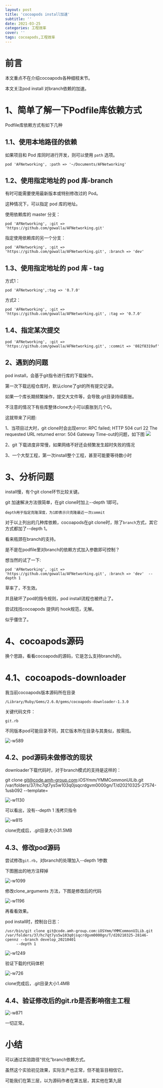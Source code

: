 ```yaml
---
layout: post
title: 'cocoapods install加速'
subtitle: ''
date: 2021-03-25
categories: 工程效率
cover: ''
tags: cocoapods,工程效率
---
```


# 前言

本文重点不在介绍cocoapods各种细枝末节。

本文关注pod install 对branch依赖的加速。

# 1、简单了解一下Podfile库依赖方式

Podfile库依赖方式有如下几种

## 1.1、使用本地路径的依赖

如果项目和 Pod 库同时进行开发，则可以使用 `path` 选项。


```
pod 'AFNetworking', :path => '~/Documents/AFNetworking'
```
## 1.2、使用指定地址的 pod 库-branch

有时可能需要使用最新版本或特别修改过的 Pod。

这种情况下，可以指定 pod 库的地址。

使用依赖库的 master 分支：


```
pod 'AFNetworking', :git => 'https://github.com/gowalla/AFNetworking.git'
```

指定使用依赖库的另一个分支：


```
pod 'AFNetworking', :git => 'https://github.com/gowalla/AFNetworking.git', :branch => 'dev'
```

## 1.3、使用指定地址的 pod 库 - tag

方式1：
```
pod 'AFNetworking',:tag => '0.7.0'
```

方式2：
```
pod 'AFNetworking', :git => 'https://github.com/gowalla/AFNetworking.git', :tag => '0.7.0'
```

## 1.4、指定某次提交


```
pod 'AFNetworking', :git => 'https://github.com/gowalla/AFNetworking.git', :commit => '082f8319af'
```

## 2、遇到的问题

pod install，会基于git指令进行库的下载操作。

第一次下载远程仓库时，默认clone了git的所有提交记录。

如果一个库长期频繁操作，提交大文件等，会导致.git目录持续膨胀。

不注意的情况下有些库整体clone大小可以膨胀到几个G。


这就带来了问题:

1、当项目过大时，git clone时会出现error: RPC failed; HTTP 504 curl 22 The requested URL returned error: 504 Gateway Time-out的问题，如下图
![](../../../assets/img/16165846052897/16194040478168.jpg)

2、git 下载进度非常慢，如果网络不好还会频繁发生超时失败的情况

3、一个大型工程，第一次install整个工程，甚至可能要等待数小时


# 3、分析问题

install慢，有个git clone环节比较关键。

git 加速解决方法很简单，在git clone时加上--depth 1即可。

```
depth用于指定克隆深度，为1即表示只克隆最近一次commit
```

对于以上列出的几种库依赖，cocoapods在git clone时，除了`branch`方式，其它方式都加了--depth 1。

看来瓶颈在branch的支持。

是不是在podfile里对branch的依赖方式加入参数即可控制？

想当然的试了一下:

```
pod 'AFNetworking', :git => 'https://github.com/gowalla/AFNetworking.git', :branch => 'dev'  --depth 1
```

草率了，不生效。

并且破坏了pod的指令规则，pod install流程也被终止了。

尝试找找cocoapods 提供的 hook规范，无解。

似乎僵住了。

# 4、cocoapods源码

换个思路，看看cocoapods的源码，它是怎么支持branch的。


# 4.1、cocoapods-downloader

我当前cocoapods版本源码所在目录

```
/Library/Ruby/Gems/2.6.0/gems/cocoapods-downloader-1.3.0
```

关键代码文件：

```
git.rb
```
不同版本pod可能目录不同，其它版本所在目录与其类似，按需找。


![-w589](../../../assets/img/16165846052897/16167413965602.jpg)


## 4.2、pod源码未做修改的现状

downloader下载代码时，对于branch模式的支持是这样的：



git clone git@code.amh-group.com:iOSYmm/YMMCommonUILib.git /var/folders/37/hc7qt7ys5w103q0jsqcrdgvm0000gn/T/d20210325-27574-1usb092 --template=


![-w1130](../../../assets/img/16165846052897/16166583314487.jpg)


可以看出，没有--depth 1 浅拷贝指令

![-w815](../../../assets/img/16165846052897/16166584011536.jpg)

clone完成后，.git目录大小31.5MB

## 4.3、修改pod源码

尝试修改`git.rb`，对branch的处理加入--depth 1参数

下图圈出的地方注释掉

![-w1099](../../../assets/img/16165846052897/16167413301127.jpg)


修改clone_arguments 方法，下图是修改后的代码

![-w1196](../../../assets/img/16165846052897/16166585577036.jpg)

再看看效果。

pod install时，控制台日志：


```
/usr/bin/git clone git@code.amh-group.com:iOSYmm/YMMCommonUILib.git /var/folders/37/hc7qt7ys5w103q0jsqcrdgvm0000gn/T/d20210325-28146-cpennz --branch develop_20210401
     --depth 1
```


![-w1249](../../../assets/img/16165846052897/16166586129461.jpg)

验证下载的代码体积

![-w726](../../../assets/img/16165846052897/16166587812618.jpg)

clone完成后，.git目录大小1.4MB

## 4.4、验证修改后的git.rb是否影响宿主工程

![-w871](../../../assets/img/16165846052897/16166595164103.jpg)

一切正常。

# 小结

可以通过实验路径“优化”branch依赖方式。

虽然这个实验初见效果，实际生产也正常，但不能盲目相信它。

可能我们在第三层，以为源码作者在第五层，其实他在第九层
